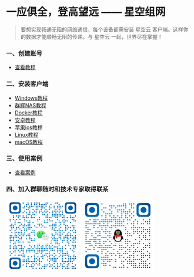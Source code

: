 # 一应俱全，登高望远 —— 星空组网
>要想实现畅通无阻的网络通信，每个设备都需安装 星空云 客户端。这样你的数据才能顺畅无阻的传递。与 星空云 一起，世界尽在掌握！
### 一、创建账号
  - [查看教程](createAccount.md)

### 二、安装客户端
  - [Windows教程](windows.md)
  - [群辉NAS教程](nas.md)
  - [Docker教程](docker.md)
  - [安卓教程](android.md)
  - [苹果ios教程](ios.md)
  - [Linux教程](linux.md)
  - [macOS教程](darwin.md)

### 三、使用案例
  - [查看案例](/case)
### 四、加入群聊随时和技术专家取得联系

<img src="_images/wechat.png" alt="drawing" width="200"/>
<img src="_images/qq.png" alt="drawing" width="200"/>